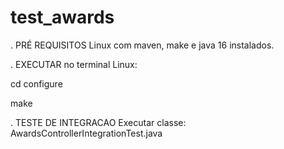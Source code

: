 # test_awards

. PRÉ REQUISITOS 
Linux com maven, make e java 16 instalados.

. EXECUTAR no terminal Linux:

cd configure

make


. TESTE DE INTEGRACAO
Executar classe: AwardsControllerIntegrationTest.java
